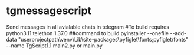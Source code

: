 # tgmessagescript
Send messages in all avialable chats in telegram
#To build requires python3.11 telethon 1.37.0
##command to build 
pyinstaller --onefile --add-data "userprojectpath\venv\Lib\site-packages\pyfiglet\fonts;pyfiglet/fonts" --name TgScript1.1 main2.py or main.py
